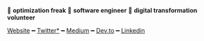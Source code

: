 🧭  **optimization freak** 🦉  **software engineer** 🌱  **digital transformation volunteer**



[Website](http://berkayakcay.com) ━ [Twitter*](https://twitter.com/brehpoint) ━ [Medium](https://medium.com/@brehpoint) ━ [Dev.to](https://dev.to/berkayakcay) ━ [Linkedin](https://www.linkedin.com/in/berkayakcay/)


